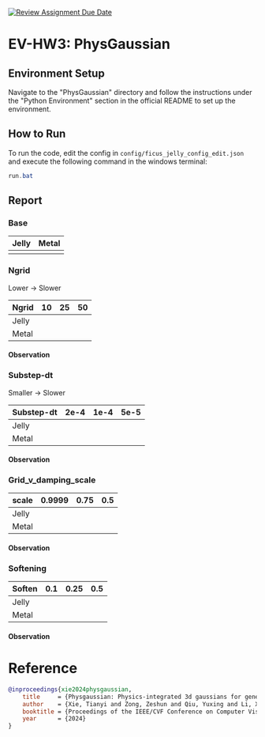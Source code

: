 [![Review Assignment Due Date](https://classroom.github.com/assets/deadline-readme-button-22041afd0340ce965d47ae6ef1cefeee28c7c493a6346c4f15d667ab976d596c.svg)](https://classroom.github.com/a/SdXSjEmH)

# EV-HW3: PhysGaussian

## Environment Setup

Navigate to the "PhysGaussian" directory and follow the instructions under the "Python Environment" section in the official README to set up the environment.

## How to Run

To run the code, edit the config in `config/ficus_jelly_config_edit.json` and execute the following command in the windows terminal:

```ps1
run.bat
```

## Report

### Base

| Jelly | Metal |
| ----- | ----- |
|       |       |

### Ngrid

Lower -> Slower

| Ngrid | 10  | 25  | 50  |
| ----- | --- | --- | --- |
| Jelly |     |     |     |
| Metal |     |     |     |

#### Observation

### Substep-dt

Smaller -> Slower

| Substep-dt | 2e-4 | 1e-4 | 5e-5 |
| ---------- | ---- | ---- | ---- |
| Jelly      |      |      |      |
| Metal      |      |      |      |

#### Observation

### Grid_v_damping_scale

| scale | 0.9999 | 0.75 | 0.5 |
| ----- | ------ | ---- | --- |
| Jelly |        |      |     |
| Metal |        |      |     |

#### Observation

### Softening

| Soften | 0.1 | 0.25 | 0.5 |
| ------ | --- | ---- | --- |
| Jelly  |     |      |     |
| Metal  |     |      |     |

#### Observation

# Reference

```bibtex
@inproceedings{xie2024physgaussian,
    title     = {Physgaussian: Physics-integrated 3d gaussians for generative dynamics},
    author    = {Xie, Tianyi and Zong, Zeshun and Qiu, Yuxing and Li, Xuan and Feng, Yutao and Yang, Yin and Jiang, Chenfanfu},
    booktitle = {Proceedings of the IEEE/CVF Conference on Computer Vision and Pattern Recognition},
    year      = {2024}
}
```
